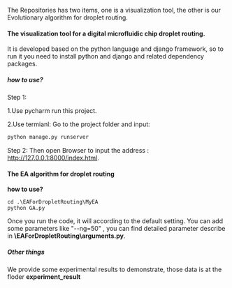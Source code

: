 

The Repositories has two items, one is a visualization tool, the other is our Evolutionary algorithm for droplet routing.

#### The visualization tool for a digital microfluidic chip droplet routing.

It is developed based on the python language and django framework, so to run it you need to install python and django and related dependency packages.

##### how to use?

Step 1:

1.Use pycharm run this project.

2.Use termianl: Go to the project folder and input:

```python
python manage.py runserver
```
Step 2:
Then open  Browser  to input the address : http://127.0.0.1:8000/index.html.

#### The  EA algorithm for droplet routing

**how to use?**

```
cd .\EAForDropletRouting\MyEA
python GA.py
```

Once you run the code, it will according to the default setting. You can add some parameters like "--ng=50" , you can find detailed parameter describe in **\EAForDropletRouting\arguments.py**.

##### Other things

We provide some experimental results to demonstrate, those data is at the floder **experiment_result**

